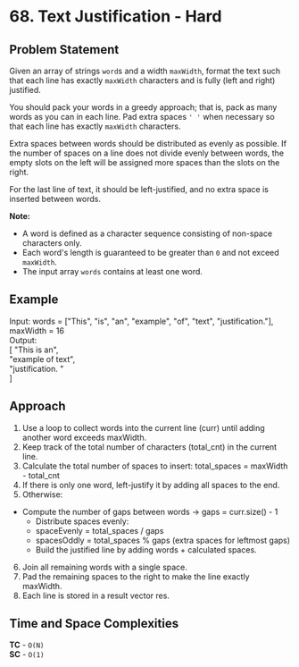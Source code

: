 # 68. Text Justification - Hard

## Problem Statement
Given an array of strings `word`s and a width `maxWidth`, format the text such that each line has exactly `maxWidth` characters and is fully (left and right) justified.

You should pack your words in a greedy approach; that is, pack as many words as you can in each line. Pad extra spaces `' '` when necessary so that each line has exactly `maxWidth` characters.

Extra spaces between words should be distributed as evenly as possible. If the number of spaces on a line does not divide evenly between words, the empty slots on the left will be assigned more spaces than the slots on the right.

For the last line of text, it should be left-justified, and no extra space is inserted between words.

****Note:****

- A word is defined as a character sequence consisting of non-space characters only.
- Each word's length is guaranteed to be greater than `0` and not exceed `maxWidth`.
- The input array `words` contains at least one word.

## Example
Input: words = ["This", "is", "an", "example", "of", "text", "justification."], maxWidth = 16<br>
Output:<br>
[
   "This    is    an",<br>
   "example  of text",<br>
   "justification.  "<br>
]

## Approach
1. Use a loop to collect words into the current line (curr) until adding another word exceeds maxWidth.
2. Keep track of the total number of characters (total_cnt) in the current line.
3. Calculate the total number of spaces to insert: total_spaces = maxWidth - total_cnt
4. If there is only one word, left-justify it by adding all spaces to the end.
5. Otherwise:
- Compute the number of gaps between words → gaps = curr.size() - 1
  - Distribute spaces evenly:
  - spaceEvenly = total_spaces / gaps
  - spacesOddly = total_spaces % gaps (extra spaces for leftmost gaps)
  - Build the justified line by adding words + calculated spaces.
6. Join all remaining words with a single space.
7. Pad the remaining spaces to the right to make the line exactly maxWidth.
8. Each line is stored in a result vector res.

## Time and Space Complexities
**TC** - `O(N)`<br>
**SC** - `O(1)`
